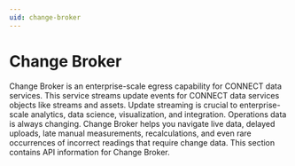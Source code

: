 ```yaml
---
uid: change-broker
---
```


# Change Broker

Change Broker is an enterprise-scale egress capability for CONNECT data services. This service streams update events for CONNECT data services objects like streams and assets. Update streaming is crucial to enterprise-scale analytics, data science, visualization, and integration. Operations data is always changing. Change Broker helps you navigate live data, delayed uploads, late manual measurements, recalculations, and even rare occurrences of incorrect readings that require change data. This section contains API information for Change Broker.
